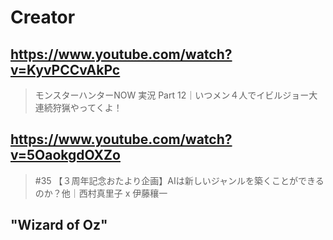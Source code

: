 # Creator

## https://www.youtube.com/watch?v=KyvPCCvAkPc

> モンスターハンターNOW 実況 Part 12｜いつメン４人でイビルジョー大連続狩猟やってくよ！

## https://www.youtube.com/watch?v=5OaokgdOXZo

> #35 【３周年記念おたより企画】AIは新しいジャンルを築くことができるのか？他｜西村真里子 x 伊藤穰一

## "Wizard of Oz"
